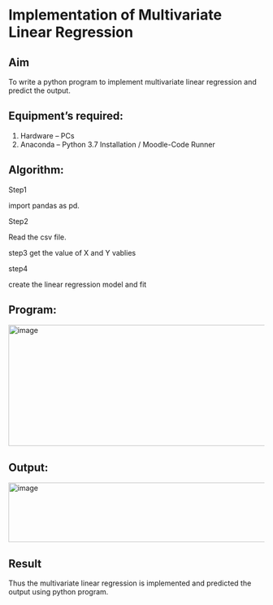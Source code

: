 # Implementation of Multivariate Linear Regression
## Aim
To write a python program to implement multivariate linear regression and predict the output.
## Equipment’s required:
1.	Hardware – PCs
2.	Anaconda – Python 3.7 Installation / Moodle-Code Runner
## Algorithm:
 Step1 
 
 import pandas as pd.

 Step2
 
 Read the csv file.

 step3
 get the value of X and Y vablies

 step4

 create the linear regression model and fit
 
## Program:

<img width="790" height="238" alt="image" src="https://github.com/user-attachments/assets/80787c2d-435f-4b23-92ab-72c0a9ece573" />


## Output:

<img width="727" height="117" alt="image" src="https://github.com/user-attachments/assets/ba2ed633-2946-4bb3-b656-97bea81be0c4" />

## Result
Thus the multivariate linear regression is implemented and predicted the output using python program.
